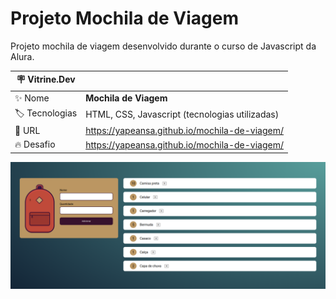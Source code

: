 # Projeto Mochila de Viagem

Projeto mochila de viagem desenvolvido durante o curso de Javascript da Alura.

| :placard: Vitrine.Dev |     |
| -------------  | --- |
| :sparkles: Nome        | **Mochila de Viagem**
| :label: Tecnologias | HTML, CSS, Javascript (tecnologias utilizadas)
| :rocket: URL         | https://yapeansa.github.io/mochila-de-viagem/
| :fire: Desafio     | https://yapeansa.github.io/mochila-de-viagem/

<!-- Inserir imagem com a #vitrinedev ao final do link -->
![Mochila de Viagem](assets/projeto.png)

<!--
## Detalhes do projeto

Textos e imagens que descrevam seu projeto, suas conquistas, seus desafios, próximos passos, etc...
-->

